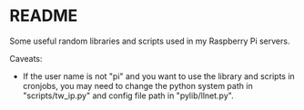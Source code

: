 README
======

Some useful random libraries and scripts used in my Raspberry Pi servers. 

Caveats: 

* If the user name is not "pi" and you want to use the library and scripts in cronjobs, you may need to change the python system path in "scripts/tw_ip.py" and config file path in "pylib/llnet.py". 
